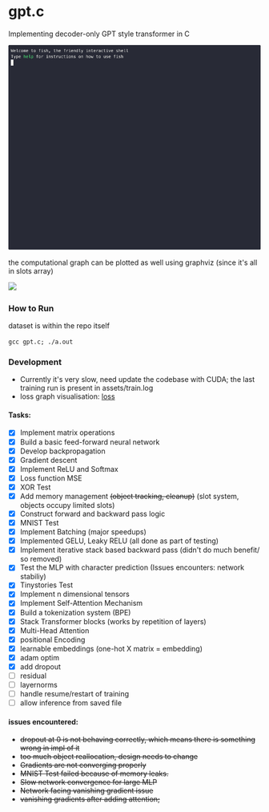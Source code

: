 # gpt.c

Implementing decoder-only GPT style transformer in C

![demo](assets/demo.gif)

the computational graph can be plotted as well using graphviz (since it's all in slots array)

<img src="assets/graphviz.svg" />

### How to Run

dataset is within the repo itself

`gcc gpt.c; ./a.out`

### Development

- Currently it's very slow, need update the codebase with CUDA; the last training run is present in assets/train.log
- loss graph visualisation: [loss](https://x.com/attentionmech/status/1884564917304357127)

#### Tasks:

- [X] Implement matrix operations
- [X] Build a basic feed-forward neural network  
- [X] Develop backpropagation 
- [X] Gradient descent
- [X] Implement ReLU and Softmax
- [X] Loss function MSE
- [X] XOR Test
- [X] Add memory management ~~(object tracking, cleanup)~~ (slot system, objects occupy limited slots)
- [X] Construct forward and backward pass logic
- [X] MNIST Test
- [X] Implement Batching (major speedups)
- [X] Implemented GELU, Leaky RELU (all done as part of testing)
- [X] Implement iterative stack based backward pass (didn't do much benefit/ so removed)
- [X] Test the MLP with character prediction (Issues encounters: network stabiliy)
- [X] Tinystories Test
- [X] Implement n dimensional tensors
- [X] Implement Self-Attention Mechanism
- [X] Build a tokenization system (BPE)
- [X] Stack Transformer blocks (works by repetition of layers)
- [X] Multi-Head Attention
- [X] positional Encoding  
- [X] learnable embeddings (one-hot X matrix = embedding)
- [X] adam optim
- [X] add dropout
- [ ] residual
- [ ] layernorms
- [ ] handle resume/restart of training
- [ ] allow inference from saved file

#### issues encountered:

- ~~dropout at 0 is not behaving correctly, which means there is something wrong in impl of it~~
- ~~too much object reallocation, design needs to change~~
- ~~Gradients are not converging properly~~
- ~~MNIST Test failed because of memory leaks.~~
- ~~Slow network convergence for large MLP~~
- ~~Network facing vanishing gradient issue~~
- ~~vanishing gradients after adding attention;~~


